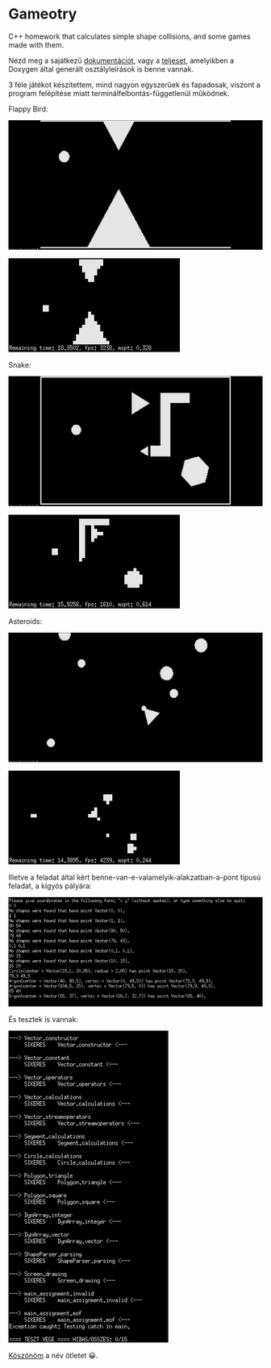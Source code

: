 # Gameotry
C++ homework that calculates simple shape collisions, and some games made with them.

Nézd meg a sajátkezű [dokumentációt](documentation/documentation.md), vagy a [teljeset](documentation/merged.pdf), amelyikben a Doxygen által generált osztályleírások is benne vannak.

3 féle játékot készítettem, mind nagyon egyszerűek és fapadosak, viszont a program felépítése miatt terminálfelbontás-függetlenül működnek.

Flappy Bird:

![Flappy Bird](screenshots/flappybird_hires.png)

![Flappy Bird](screenshots/flappybird_lowres.png)

Snake:

![Snake](screenshots/snake_hires.png)

![Snake](screenshots/snake_lowres.png)

Asteroids:

![Asteroids](screenshots/asteroids_hires.png)

![Asteroids](screenshots/asteroids_lowres.png)

Illetve a feladat által kért benne-van-e-valamelyik-alakzatban-a-pont típusú feladat, a kígyós pályára:

![Konzol a feladatról](screenshots/main_assignment.png)

És tesztek is vannak:

![Konzol a tesztekről](screenshots/main_test.png)

[Köszönöm](https://unique-names.com/word-mixer.php) a név ötletet 😀.
